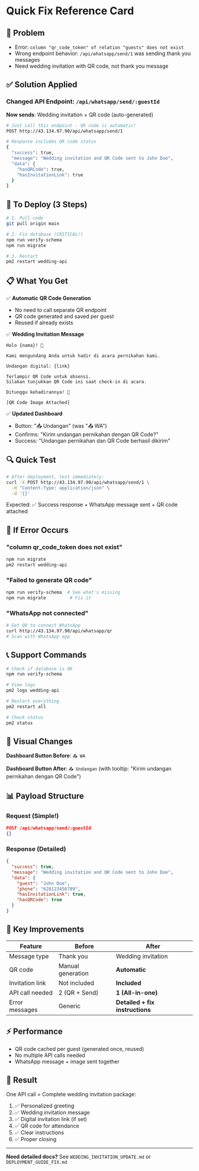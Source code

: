 # Quick Fix Reference Card

## 🎯 Problem
- Error: `column "qr_code_token" of relation "guests" does not exist`
- Wrong endpoint behavior: `/api/whatsapp/send/1` was sending thank you messages
- Need wedding invitation with QR code, not thank you message

## ✅ Solution Applied

### Changed API Endpoint: `/api/whatsapp/send/:guestId`

**Now sends**: Wedding invitation + QR code (auto-generated)

```bash
# Just call this endpoint - QR code is automatic!
POST http://43.134.97.90/api/whatsapp/send/1

# Response includes QR code status
{
  "success": true,
  "message": "Wedding invitation and QR Code sent to John Doe",
  "data": {
    "hasQRCode": true,
    "hasInvitationLink": true
  }
}
```

## 🚀 To Deploy (3 Steps)

```bash
# 1. Pull code
git pull origin main

# 2. Fix database (CRITICAL!)
npm run verify-schema
npm run migrate

# 3. Restart
pm2 restart wedding-api
```

## 📋 What You Get

✅ **Automatic QR Code Generation**
- No need to call separate QR endpoint
- QR code generated and saved per guest
- Reused if already exists

✅ **Wedding Invitation Message**
```
Halo {nama}! 🎉

Kami mengundang Anda untuk hadir di acara pernikahan kami.

Undangan digital: {link}

Terlampir QR Code untuk absensi.
Silakan tunjukkan QR Code ini saat check-in di acara.

Ditunggu kehadirannya! 🙏

[QR Code Image Attached]
```

✅ **Updated Dashboard**
- Button: "📤 Undangan" (was "📤 WA")
- Confirms: "Kirim undangan pernikahan dengan QR Code?"
- Success: "Undangan pernikahan dan QR Code berhasil dikirim"

## 🔍 Quick Test

```bash
# After deployment, test immediately:
curl -X POST http://43.134.97.90/api/whatsapp/send/1 \
  -H "Content-Type: application/json" \
  -d '{}'
```

Expected: ✅ Success response + WhatsApp message sent + QR code attached

## 🐛 If Error Occurs

### "column qr_code_token does not exist"
```bash
npm run migrate
pm2 restart wedding-api
```

### "Failed to generate QR code"
```bash
npm run verify-schema  # See what's missing
npm run migrate         # Fix it
```

### "WhatsApp not connected"
```bash
# Get QR to connect WhatsApp
curl http://43.134.97.90/api/whatsapp/qr
# Scan with WhatsApp app
```

## 📞 Support Commands

```bash
# Check if database is OK
npm run verify-schema

# View logs
pm2 logs wedding-api

# Restart everything
pm2 restart all

# Check status
pm2 status
```

## 🎨 Visual Changes

**Dashboard Button Before**: 
`📤 WA`

**Dashboard Button After**: 
`📤 Undangan` (with tooltip: "Kirim undangan pernikahan dengan QR Code")

## 📊 Payload Structure

### Request (Simple!)
```json
POST /api/whatsapp/send/:guestId
{}
```

### Response (Detailed)
```json
{
  "success": true,
  "message": "Wedding invitation and QR Code sent to John Doe",
  "data": {
    "guest": "John Doe",
    "phone": "628123456789",
    "hasInvitationLink": true,
    "hasQRCode": true
  }
}
```

## 🎯 Key Improvements

| Feature | Before | After |
|---------|--------|-------|
| Message type | Thank you | Wedding invitation |
| QR code | Manual generation | **Automatic** |
| Invitation link | Not included | **Included** |
| API call needed | 2 (QR + Send) | **1 (All-in-one)** |
| Error messages | Generic | **Detailed + fix instructions** |

## ⚡ Performance

- QR code cached per guest (generated once, reused)
- No multiple API calls needed
- WhatsApp message + image sent together

## 🎉 Result

One API call = Complete wedding invitation package:
1. ✅ Personalized greeting
2. ✅ Wedding invitation message
3. ✅ Digital invitation link (if set)
4. ✅ QR code for attendance
5. ✅ Clear instructions
6. ✅ Proper closing

---

**Need detailed docs?** See `WEDDING_INVITATION_UPDATE.md` or `DEPLOYMENT_GUIDE_FIX.md`
